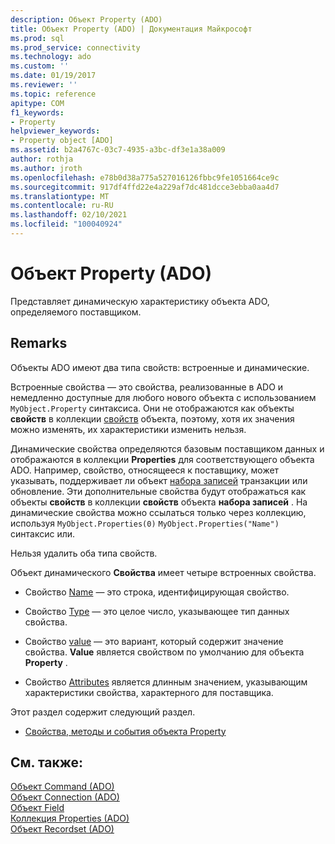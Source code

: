 ```yaml
---
description: Объект Property (ADO)
title: Объект Property (ADO) | Документация Майкрософт
ms.prod: sql
ms.prod_service: connectivity
ms.technology: ado
ms.custom: ''
ms.date: 01/19/2017
ms.reviewer: ''
ms.topic: reference
apitype: COM
f1_keywords:
- Property
helpviewer_keywords:
- Property object [ADO]
ms.assetid: b2a4767c-03c7-4935-a3bc-df3e1a38a009
author: rothja
ms.author: jroth
ms.openlocfilehash: e78b0d38a775a527016126fbbc9fe1051664ce9c
ms.sourcegitcommit: 917df4ffd22e4a229af7dc481dcce3ebba0aa4d7
ms.translationtype: MT
ms.contentlocale: ru-RU
ms.lasthandoff: 02/10/2021
ms.locfileid: "100040924"
---
```

# <a name="property-object-ado"></a>Объект Property (ADO)
Представляет динамическую характеристику объекта ADO, определяемого поставщиком.  
  
## <a name="remarks"></a>Remarks  
 Объекты ADO имеют два типа свойств: встроенные и динамические.  
  
 Встроенные свойства — это свойства, реализованные в ADO и немедленно доступные для любого нового объекта с использованием `MyObject.Property` синтаксиса. Они не отображаются как объекты **свойств** в коллекции [свойств](./properties-collection-ado.md) объекта, поэтому, хотя их значения можно изменять, их характеристики изменить нельзя.  
  
 Динамические свойства определяются базовым поставщиком данных и отображаются в коллекции **Properties** для соответствующего объекта ADO. Например, свойство, относящееся к поставщику, может указывать, поддерживает ли объект [набора записей](./recordset-object-ado.md) транзакции или обновление. Эти дополнительные свойства будут отображаться как объекты **свойств** в коллекции **свойств** объекта **набора записей** . На динамические свойства можно ссылаться только через коллекцию, используя `MyObject.Properties(0)` `MyObject.Properties("Name")` синтаксис или.  
  
 Нельзя удалить оба типа свойств.  
  
 Объект динамического **Свойства** имеет четыре встроенных свойства.  
  
-   Свойство [Name](./name-property-ado.md) — это строка, идентифицирующая свойство.  
  
-   Свойство [Type](./type-property-ado.md) — это целое число, указывающее тип данных свойства.  
  
-   Свойство [value](./value-property-ado.md) — это вариант, который содержит значение свойства. **Value** является свойством по умолчанию для объекта **Property** .  
  
-   Свойство [Attributes](./attributes-property-ado.md) является длинным значением, указывающим характеристики свойства, характерного для поставщика.  
  
 Этот раздел содержит следующий раздел.  
  
-   [Свойства, методы и события объекта Property](./property-object-properties-methods-and-events.md)  
  
## <a name="see-also"></a>См. также:  
 [Объект Command (ADO)](./command-object-ado.md)   
 [Объект Connection (ADO)](./connection-object-ado.md)   
 [Объект Field](./field-object.md)   
 [Коллекция Properties (ADO)](./properties-collection-ado.md)   
 [Объект Recordset (ADO)](./recordset-object-ado.md)